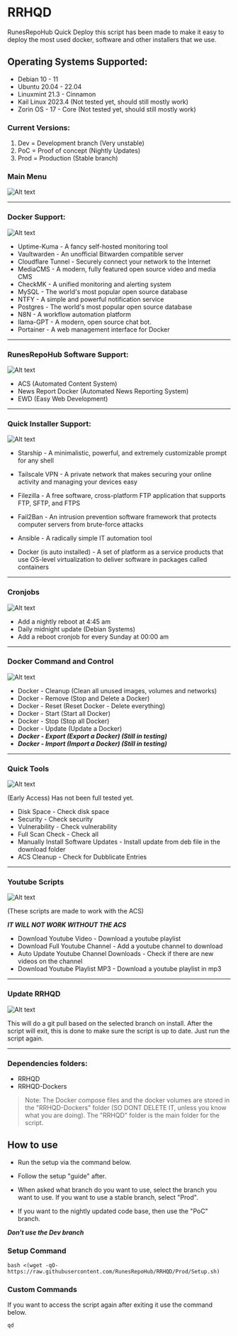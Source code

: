 # RRHQD
RunesRepoHub Quick Deploy this script has been made to make it easy to deploy the most used docker, software and other installers that we use.

## Operating Systems Supported:

- Debian 10 - 11
- Ubuntu 20.04 - 22.04
- Linuxmint 21.3 - Cinnamon
- Kail Linux 2023.4 (Not tested yet, should still mostly work)
- Zorin OS - 17 - Core (Not tested yet, should still mostly work)

### Current Versions:

1. Dev = Development branch (Very unstable)
2. PoC = Proof of concept (Nightly Updates)
3. Prod = Production (Stable branch)


### Main Menu

![Alt text](Docs/Main-Menu.png)


---------------------------------------------------------------------------------------------

### Docker Support:

![Alt text](Docs/Docker-Images.png)

- Uptime-Kuma - A fancy self-hosted monitoring tool
- Vaultwarden - An unofficial Bitwarden compatible server
- Cloudflare Tunnel - Securely connect your network to the Internet
- MediaCMS - A modern, fully featured open source video and media CMS
- CheckMK - A unified monitoring and alerting system
- MySQL - The world's most popular open source database
- NTFY - A simple and powerful notification service
- Postgres - The world's most popular open source database
- N8N - A workflow automation platform
- llama-GPT - A modern, open source chat bot.
- Portainer - A web management interface for Docker

---------------------------------------------------------------------------------------------

### RunesRepoHub Software Support:

![Alt text](Docs/RRH.png)

* ACS (Automated Content System)
* News Report Docker (Automated News Reporting System)
* EWD (Easy Web Development)

---------------------------------------------------------------------------------------------

### Quick Installer Support:

![Alt text](Docs/Quick-Installers.png)

* Starship - A minimalistic, powerful, and extremely customizable prompt for any shell
* Tailscale VPN - A private network that makes securing your online activity and managing your devices easy
* Filezilla - A free software, cross-platform FTP application that supports FTP, SFTP, and FTPS
* Fail2Ban - An intrusion prevention software framework that protects computer servers from brute-force attacks
* Ansible - A radically simple IT automation tool

* Docker (is auto installed) - A set of platform as a service products that use OS-level virtualization to deliver software in packages called containers

---------------------------------------------------------------------------------------------

### Cronjobs

![Alt text](Docs/Cronjobs.png)

- Add a nightly reboot at 4:45 am
- Daily midnight update (Debian Systems)
- Add a reboot cronjob for every Sunday at 00:00 am

---------------------------------------------------------------------------------------------

### Docker Command and Control

![Alt text](Docs/Docker-CnC.png)

- Docker - Cleanup (Clean all unused images, volumes and networks)
- Docker - Remove (Stop and Delete a Docker)
- Docker - Reset (Reset Docker - Delete everything)
- Docker - Start (Start all Docker)
- Docker - Stop (Stop all Docker)
- Docker - Update (Update a Docker)
- ***Docker - Export (Export a Docker) (Still in testing)***
- ***Docker - Import (Import a Docker) (Still in testing)***

---------------------------------------------------------------------------------------------

### Quick Tools

![Alt text](Docs/Quick-Tools.png)

(Early Access) Has not been full tested yet.

- Disk Space - Check disk space
- Security - Check security
- Vulnerability - Check vulnerability
- Full Scan Check - Check all 
- Manually Install Software Updates - Install update from deb file in the download folder
- ACS Cleanup - Check for Dubblicate Entries

---------------------------------------------------------------------------------------------

### Youtube Scripts

![Alt text](Docs/Youtube-Scripts.png)

(These scripts are made to work with the ACS)

***IT WILL NOT WORK WITHOUT THE ACS***

- Download Youtube Video - Download a youtube playlist
- Download Full Youtube Channel - Add a youtube channel to download
- Auto Update Youtube Channel Downloads - Check if there are new videos on the channel
- Download Youtube Playlist MP3 - Download a youtube playlist in mp3

---------------------------------------------------------------------------------------------

### Update RRHQD

![Alt text](Docs/Update-RRHQD.png)

This will do a git pull based on the selected branch on install. After the script will exit, this is done to make sure the script is up to date. Just run the script again.  

---------------------------------------------------------------------------------------------

### Dependencies folders:

* RRHQD
* RRHQD-Dockers

> Note: The Docker compose files and the docker volumes are stored in the "RRHQD-Dockers" folder (SO DONT DELETE IT, unless you know what you are doing). The "RRHQD" folder is the main folder for the script.

## How to use

- Run the setup via the command below.

- Follow the setup "guide" after.

- When asked what branch do you want to use, select the branch you want to use. If you want to use a stable branch, select "Prod".

- If you want to the nightly updated code base, then use the "PoC" branch.

***Don't use the Dev branch***

### Setup Command

```
bash <(wget -qO- https://raw.githubusercontent.com/RunesRepoHub/RRHQD/Prod/Setup.sh)
```

### Custom Commands 

If you want to access the script again after exiting it use the command below.

```
qd
```
